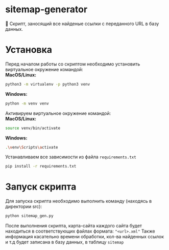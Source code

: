 # sitemap-generator
📜 Скрипт, заносящий все найденые ссылки с переданного URL в базу данных.

# Установка
Перед началом работы со скриптом необходимо установить виртуальное окружение командой:<br>
<b>MacOS/Linux:</b>
```bash
python3 -m virtualenv -p python3 venv
```
<b>Windows:</b>
```bash
python -m venv venv
```

Активируем виртуальное окружение командой:<br>
<b>MacOS/Linux:</b>
```bash
source venv/bin/activate
```

<b>Windows:</b>
```bash
.\venv\Scripts\activate
```

Устанавливаем все зависимости из файла <code>requirements.txt</code>
```bash
pip install -r requirements.txt
```

# Запуск скрипта

Для запуска скрипта необходимо выполнить команду (находясь в директории src):
```bash
python sitemap_gen.py
```

После выполнения скрипта, карта-сайта каждого сайта будет находиться в соответствующих файлах формата: <code>"\<url\>.xml"</code>
Также информация касательно времени обработки, кол-ва найденных ссылок и т.д будет записана в базу данных, в таблицу <code>sitemap</code>
